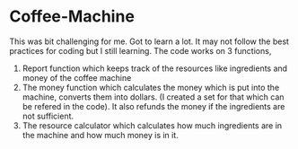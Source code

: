 # Coffee-Machine
This was bit challenging for me. Got to learn a lot. It may not follow the best practices for coding but I still learning. The code works on 3 functions, 

  1. Report function which keeps track of the resources like ingredients and money of the coffee machine
  2. The money function which calculates the money which is put into the machine, converts them into dollars. (I created a set for that which can be refered in the code). It also refunds the money if the ingredients     are not sufficient.
  3. The resource calculator which calculates how much ingredients are in the machine and how much money is in it. 
  
